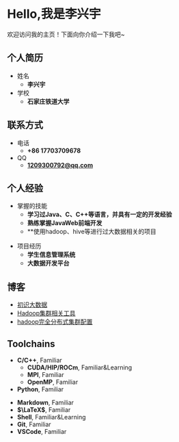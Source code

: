 # Hello,我是李兴宇

欢迎访问我的主页！下面向你介绍一下我吧\~

<!-- .slide -->

## 个人简历
- 姓名
  - **李兴宇**
- 学校
  - **石家庄铁道大学**


<!-- .slide vertical=true -->
## 联系方式
- 电话
  - **+86 17703709678**
- QQ
  - **1209300792@qq.com**


<!-- .slide -->

## 个人经验

<!-- .slide vertical=true -->

- 掌握的技能
  - **学习过Java、C、C++等语言，并具有一定的开发经验**
  - **熟练掌握JavaWeb前端开发**
  - **使用hadoop、hive等进行过大数据相关的项目

<!-- .slide vertical=true -->
- 项目经历
  - **学生信息管理系统**
  - **大数据开发平台**


<!-- .slide -->

## 博客


- [初识大数据](https://www.cnblogs.com/lxywsx/p/14907707.html)
- [Hadoop集群相关工具](https://www.cnblogs.com/lxywsx/p/14907912.html)
- [hadoop完全分布式集群配置](https://www.cnblogs.com/lxywsx/p/14909229.html)


<!-- .slide -->

## Toolchains

<!-- .slide vertical=true -->

- **C/C++**, Familiar
  - **CUDA/HIP/ROCm**, Familiar&Learning
  - **MPI**, Familiar
  - **OpenMP**, Familiar
- **Python**, Familiar

<!-- .slide vertical=true -->

- **Markdown**, Familiar
- **$\LaTeX$**, Familiar
- **Shell**, Familiar&Learning
- **Git**, Familiar
- **VSCode**, Familiar
